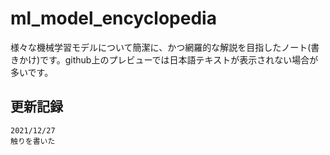 # ml_model_encyclopedia
様々な機械学習モデルについて簡潔に、かつ網羅的な解説を目指したノート(書きかけ)です。github上のプレビューでは日本語テキストが表示されない場合が多いです。
## 更新記録
```
2021/12/27
触りを書いた
```
